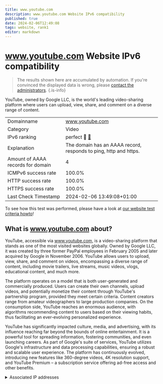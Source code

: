 ```yaml
---
title: www.youtube.com
description: www.youtube.com Website IPv6 compatibility
published: true
date: 2024-02-06T12:49:08
tags: website, rank1
editor: markdown
---
```


# www.youtube.com Website IPv6 compatibility

> The results shown here are accumulated by automation. If you're convinced the displayed data is wrong, please [contact the administrators](/howto/chat). 
{.is-info}

YouTube, owned by Google LLC, is the world's leading video-sharing platform where users can upload, view, share, and comment on a diverse range of content.


|   |   |
| - | - |
| Domainname | www.youtube.com
| Category | Video |
| IPv6 ranking | perfect :1st_place_medal: [🔗](/howto/ranking) |
| Explanation | The domain has an AAAA record, responds to ping, http and https. |
| Amount of AAAA records for domain | 4 |
| ICMPv6 success rate | 100.0%|
| HTTP success rate | 100.0% |
| HTTPS success rate | 100.0% |
| Last Check Timestamp | 2024-02-06 13:49:08+01:00 |

To see how this test was performed, please have a look at [our website test criteria howto](/howto/testcriteria/website)!


## What is www.youtube.com about?
YouTube, accessible via www.youtube.com, is a video-sharing platform that stands as one of the most visited websites globally. Owned by Google LLC, it was created by three former PayPal employees in February 2005 and later acquired by Google in November 2006. YouTube allows users to upload, view, share, and comment on videos, encompassing a diverse range of content, including movie trailers, live streams, music videos, vlogs, educational content, and much more.

The platform operates on a model that is both user-generated and commercially produced. Users can create their own channels, upload videos, and potentially monetize their content through YouTube's partnership program, provided they meet certain criteria. Content creators range from amateur videographers to large production companies. On the consumption side, YouTube reaches an enormous audience, with algorithms recommending content to users based on their viewing habits, thus facilitating an ever-evolving personalized experience.

YouTube has significantly impacted culture, media, and advertising, with its influence reaching far beyond the bounds of online entertainment. It is a powerful tool for spreading information, fostering communities, and even launching careers. As part of Google's suite of services, YouTube utilizes Google's infrastructure and data processing capabilities, ensuring a robust and scalable user experience. The platform has continuously evolved, introducing new features like 360-degree videos, 4K resolution support, and YouTube Premium – a subscription service offering ad-free access and other benefits.



<details>
<summary>Associated IP addresses</summary>

2a00:1450:4001:82f::200e

2a00:1450:4001:831::200e

2a00:1450:4001:830::200e

2a00:1450:4001:813::200e

</details>
